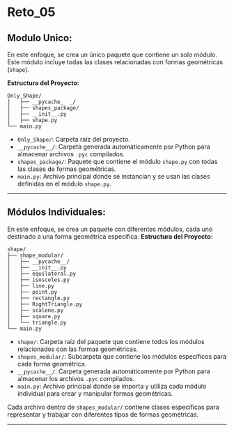 # Reto_05

## Modulo Unico: 

En este enfoque, se crea un único paquete que contiene un solo módulo. Este módulo incluye todas las clases relacionadas con formas geométricas (`shape`). 

**Estructura del Proyecto:**

```
Only_Shape/
│   ├── __pycache_  _/
│   ├── shapes_package/
│   ├── __init__.py
│   ├── shape.py
└── main.py

```

- `Only_Shape/`: Carpeta raíz del proyecto.
- `__pycache__/`: Carpeta generada automáticamente por Python para almacenar archivos `.pyc` compilados.
- `shapes_package/`: Paquete que contiene el módulo `shape.py` con todas las clases de formas geométricas.
- `main.py`: Archivo principal donde se instancian y se usan las clases definidas en el módulo `shape.py`.


---

## Módulos Individuales:

En este enfoque, se crea un paquete con diferentes módulos, cada uno destinado a una forma geométrica específica.
**Estructura del Proyecto:**


```
shape/
├── shape_modular/
│   ├── __pycache__/
│   ├── __init__.py
│   ├── equilateral.py
│   ├── isosceles.py
│   ├── line.py
│   ├── point.py
│   ├── rectangle.py
│   ├── RightTriangle.py
│   ├── scalene.py
│   ├── square.py
│   └── triangle.py
└── main.py
```

- `shape/`: Carpeta raíz del paquete que contiene todos los módulos relacionados con las formas geométricas.
- `shapes_modular/`: Subcarpeta que contiene los módulos específicos para cada forma geométrica.
- `__pycache__/`: Carpeta generada automáticamente por Python para almacenar los archivos `.pyc` compilados.
- `main.py`: Archivo principal donde se importa y utiliza cada módulo individual para crear y manipular formas geométricas.

Cada archivo dentro de `shapes_modular/` contiene clases específicas para representar y trabajar con diferentes tipos de formas geométricas.

---
